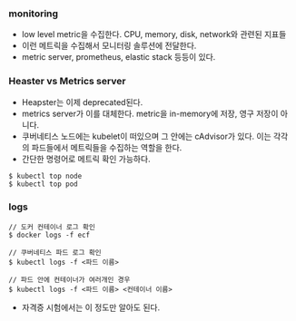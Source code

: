 ### monitoring
- low level metric을 수집한다. CPU, memory, disk, network와 관련된 지표들
- 이런 메트릭을 수집해서 모니터링 솔루션에 전달한다.
- metric server, prometheus, elastic stack 등등이 있다.

### Heaster vs Metrics server
- Heapster는 이제 deprecated된다.
- metrics server가 이를 대체한다. metric을 in-memory에 저장, 영구 저장이 아니다.
- 쿠버네티스 노드에는 kubelet이 떠있으며 그 안에는 cAdvisor가 있다. 이는 각각의 파드들에서 메트릭들을 수집하는 역할을 한다.
- 간단한 명령어로 메트릭 확인 가능하다.
```
$ kubectl top node
$ kubectl top pod
```

### logs
```
// 도커 컨테이너 로그 확인
$ docker logs -f ecf 

// 쿠버네티스 파드 로그 확인
$ kubectl logs -f <파드 이름>

// 파드 안에 컨테이너가 여러개인 경우
$ kubectl logs -f <파드 이름> <컨테이너 이름>
```
- 자격증 시험에서는 이 정도만 알아도 된다.
